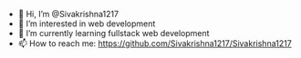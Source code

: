 - 👋 Hi, I’m @Sivakrishna1217
- 👀 I’m interested in web development
- 🌱 I’m currently learning fullstack web development 
- 📫 How to reach me: https://github.com/Sivakrishna1217/Sivakrishna1217

<!---
Sivakrishna1217/Sivakrishna1217 is a ✨ special ✨ repository because its `README.md` (this file) appears on your GitHub profile.
You can click the Preview link to take a look at your changes.
--->
